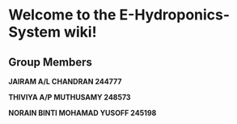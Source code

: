 # Welcome to the E-Hydroponics-System wiki!

## Group Members  

**JAIRAM A/L CHANDRAN	          244777** 

**THIVIYA A/P MUTHUSAMY           248573** 
 
**NORAIN BINTI MOHAMAD YUSOFF     245198** 

